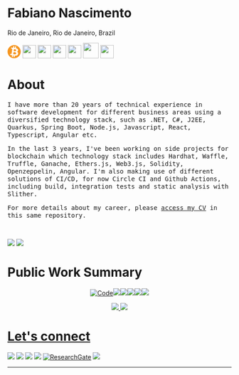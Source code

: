 Fabiano Nascimento
===
Rio de Janeiro, Rio de Janeiro, Brazil

<img src="blockchain.png" width="30" height="30" /> <img src="https://cdn.jsdelivr.net/gh/devicons/devicon/icons/solidity/solidity-original.svg" width="30" height="30" />  <img src="https://cdn.jsdelivr.net/gh/devicons/devicon/icons/nodejs/nodejs-original.svg" width="30" height="30" />  <img src="https://cdn.jsdelivr.net/gh/devicons/devicon/icons/typescript/typescript-original.svg" width="30" height="30" /> <img src="https://cdn.jsdelivr.net/gh/devicons/devicon/icons/angularjs/angularjs-original.svg" width="30" height="30" /> <img src="https://cdn.jsdelivr.net/gh/devicons/devicon/icons/kubernetes/kubernetes-plain.svg" width="35" height="35" />  <img src="https://cdn.jsdelivr.net/gh/devicons/devicon/icons/azure/azure-original.svg" width="30" height="30" />



# About

<samp>I have more than 20 years of technical experience in software development for different business areas using a diversified technology stack, such as .NET, C#, J2EE, Quarkus, Spring Boot, Node.js, Javascript, React, Typescript, Angular etc.</samp>

<samp>In the last 3 years, I've been working on side projects for blockchain which technology stack includes Hardhat, Waffle, Truffle, Ganache, Ethers.js, Web3.js, Solidity, Openzeppelin, Angular. I'm also making use of different solutions of CI/CD, for now Circle CI and Github Actions, including build, integration tests and static analysis with Slither.</samp>

<samp>For more details about my career, please [access my CV](./CV.md) in this same repository.</samp>

<br/>
  
<img src="https://komarev.com/ghpvc/?username=fabianorodrigo&style=flat-square"> <img src="https://img.shields.io/github/last-commit/fabianorodrigo/fabianorodrigo/main?label=Last%20updated&style=flat-square">

# Public Work Summary

<p align="center">
<a href="https://github.com/fabianorodrigo?tab=repositories" target="_blank"><img alt="Code" src="https://img.shields.io/badge/-All Repos-000000?style=flat-square&logo=Plex&logoColor=white"></a><a href="https://github.com/stars/fabianorodrigo/lists/web-3-0" target="_blank"><img src="https://img.shields.io/badge/Web 3.0-3C3C3D?style=flat-square&logo=Ethereum&logoColor=white" target="_blank"></a><a href="https://github.com/stars/fabianorodrigo/lists/node-js" target="_blank"><img src="https://img.shields.io/badge/Node.js-6DA55F?style=flat-square&logo=node.js&logoColor=white" target="_blank"></a><a href="https://github.com/stars/fabianorodrigo/lists/angular" target="_blank"><img src="https://img.shields.io/badge/Angular-%23DD0031.svg?style=flat-square&logo=angular&logoColor=white" target="_blank"></a><a href="https://github.com/stars/fabianorodrigo/lists/react" target="_blank"><img src="https://img.shields.io/badge/React-%2320232a.svg?style=flat-square&logo=react&logoColor=%2361DAFB" target="_blank"></a><a href="https://github.com/stars/fabianorodrigo/lists/cloud" target="_blank"><img src="https://img.shields.io/badge/Cloud-FF9900.svg?style=flat-square&logo=icloud&logoColor=white" target="_blank"></a>
</p>

<div align="center">
<a href="https://github.com/fabianorodrigo">
<img height="180em" src="https://github-readme-stats.vercel.app/api/top-langs/?username=fabianorodrigo&layout=compact&langs_count=7&theme=dark&&hide=HTML"/>
<img height="180em" src="https://github-readme-stats.vercel.app/api?username=fabianorodrigo&show_icons=true&theme=dark&include_all_commits=true&count_private=true"/>
</div>

 

# Let's connect

<div>
<a href="https://www.linkedin.com/in/fabiano-nascimento-web3" target="_blank"><img src="https://img.shields.io/badge/-LinkedIn-%230077B5?style=for-the-badge&logo=linkedin&logoColor=white" target="_blank"></a>
<a href="https://www.twitter.com/contratosintel" target="_blank"><img src="https://img.shields.io/badge/-Twitter-%231DA1F2?style=for-the-badge&logo=twitter&logoColor=white" target="_blank"></a>
<a href="https://ethereum.stackexchange.com/users/86152/fabiano" target="_blank"><img src="https://img.shields.io/badge/-Stack%20Exchange-1E5297?style=for-the-badge&logo=Stack-Exchange&logoColor=white" target="_blank"></a>
<a href="https://stackoverflow.com/users/3767843/fabiano" target="_blank"><img src="https://img.shields.io/badge/-Stackoverflow-FE7A16?style=for-the-badge&logo=stack-overflow&logoColor=white" target="_blank"></a>
<a href="https://www.researchgate.net/profile/Fabiano-Nascimento-3" target="_blank"><img alt="ResearchGate" src="https://img.shields.io/badge/-ResearchGate-00CCBB?style=for-the-badge&logo=ResearchGate&logoColor=white"></a>
<a href="https://instagram.com/fabianorodrigo7" target="_blank"><img src="https://img.shields.io/badge/-Instagram-%23E4405F?style=for-the-badge&logo=instagram&logoColor=white" target="_blank"></a>
</div>
  
  <hr>



